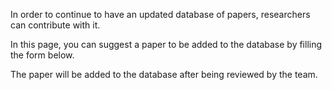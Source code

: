 In order to continue to have an updated database of papers, researchers can contribute with it.


In this page, you can suggest a paper to be added to the database by filling the form below.


The paper will be added to the database after being reviewed by the team.
